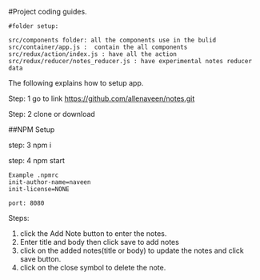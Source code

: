 #Project coding  guides.

```
#folder setup:

src/components folder: all the components use in the bulid
src/container/app.js :  contain the all components
src/redux/action/index.js : have all the action
src/redux/reducer/notes_reducer.js : have experimental notes reducer data
```
The following explains how to setup app.

Step: 1 go to link
https://github.com/allenaveen/notes.git

Step: 2 clone or download

##NPM Setup

step: 3 npm i

step: 4 npm start


```
Example .npmrc
init-author-name=naveen
init-license=NONE
```

```
port: 8080
```

Steps:
1. click the Add Note button to enter the notes.
2. Enter title and body then click save to add notes
3. click on the added notes(title or body) to update the notes and click save button.
4. click on the close symbol to delete the note.
